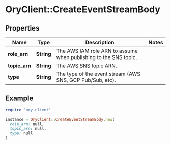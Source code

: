 # OryClient::CreateEventStreamBody

## Properties

| Name | Type | Description | Notes |
| ---- | ---- | ----------- | ----- |
| **role_arn** | **String** | The AWS IAM role ARN to assume when publishing to the SNS topic. |  |
| **topic_arn** | **String** | The AWS SNS topic ARN. |  |
| **type** | **String** | The type of the event stream (AWS SNS, GCP Pub/Sub, etc). |  |

## Example

```ruby
require 'ory-client'

instance = OryClient::CreateEventStreamBody.new(
  role_arn: null,
  topic_arn: null,
  type: null
)
```

